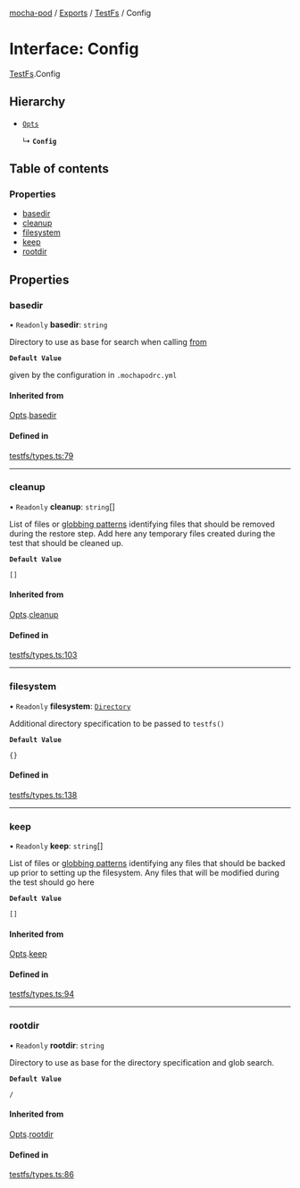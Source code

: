 [mocha-pod](../README.md) / [Exports](../modules.md) / [TestFs](../modules/TestFs.md) / Config

# Interface: Config

[TestFs](../modules/TestFs.md).Config

## Hierarchy

- [`Opts`](TestFs.Opts.md)

  ↳ **`Config`**

## Table of contents

### Properties

- [basedir](TestFs.Config.md#basedir)
- [cleanup](TestFs.Config.md#cleanup)
- [filesystem](TestFs.Config.md#filesystem)
- [keep](TestFs.Config.md#keep)
- [rootdir](TestFs.Config.md#rootdir)

## Properties

### <a id="basedir" name="basedir"></a> basedir

• `Readonly` **basedir**: `string`

Directory to use as base for search when calling [from](TestFs.TestFs.md#from)

**`Default Value`**

given by the configuration in `.mochapodrc.yml`

#### Inherited from

[Opts](TestFs.Opts.md).[basedir](TestFs.Opts.md#basedir)

#### Defined in

[testfs/types.ts:79](https://github.com/balena-io-modules/mocha-pod/blob/6ce4164/lib/testfs/types.ts#L79)

___

### <a id="cleanup" name="cleanup"></a> cleanup

• `Readonly` **cleanup**: `string`[]

List of files or [globbing patterns](https://github.com/mrmlnc/fast-glob#pattern-syntax)
identifying  files that should be removed during the restore step.
Add here any temporary files created during the test that should be cleaned up.

**`Default Value`**

`[]`

#### Inherited from

[Opts](TestFs.Opts.md).[cleanup](TestFs.Opts.md#cleanup)

#### Defined in

[testfs/types.ts:103](https://github.com/balena-io-modules/mocha-pod/blob/6ce4164/lib/testfs/types.ts#L103)

___

### <a id="filesystem" name="filesystem"></a> filesystem

• `Readonly` **filesystem**: [`Directory`](TestFs.Directory.md)

Additional directory specification to be passed to `testfs()`

**`Default Value`**

`{}`

#### Defined in

[testfs/types.ts:138](https://github.com/balena-io-modules/mocha-pod/blob/6ce4164/lib/testfs/types.ts#L138)

___

### <a id="keep" name="keep"></a> keep

• `Readonly` **keep**: `string`[]

List of files or [globbing patterns](https://github.com/mrmlnc/fast-glob#pattern-syntax)
identifying any files that should be backed up prior to setting up the
filesystem. Any files that will be modified during the test should go here

**`Default Value`**

`[]`

#### Inherited from

[Opts](TestFs.Opts.md).[keep](TestFs.Opts.md#keep)

#### Defined in

[testfs/types.ts:94](https://github.com/balena-io-modules/mocha-pod/blob/6ce4164/lib/testfs/types.ts#L94)

___

### <a id="rootdir" name="rootdir"></a> rootdir

• `Readonly` **rootdir**: `string`

Directory to use as base for the directory specification and glob search.

**`Default Value`**

`/`

#### Inherited from

[Opts](TestFs.Opts.md).[rootdir](TestFs.Opts.md#rootdir)

#### Defined in

[testfs/types.ts:86](https://github.com/balena-io-modules/mocha-pod/blob/6ce4164/lib/testfs/types.ts#L86)
